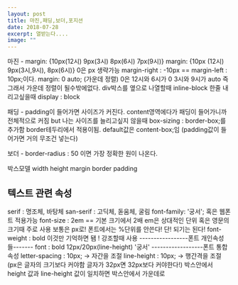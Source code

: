 ```yaml
---
layout: post
title: 마진,패딩,보더,포지션
date: 2018-07-28
excerpt: 열받는다....
image: ""
---
```


<div style="display: block;">
<p>
  마진 - margin: {10px(12시) 9px(3시) 8px(6시) 7px(9시)}
         margin: {10px (12시) 9px(3시,9시), 8px(6시)}
         0은 px 생략가능
         margin-right : -10px == margin-left : 10px;이다.
         margin: 0 auto; (가운데 정렬) 0은 12시와 6시가 0 3시와 9시가 auto 즉 그래서 가운데 정렬이 될수밖에없다.
         div박스를 옆으로 나열할때 inline-block
         한줄 내리고싶을때 display : block
  </p>
<div>
<div style="display: block;">
  <p>
 패딩 - padding이 들어가면 사이즈가 커진다. content영역에다가 패딩이 들어가니까 전체적으로 커짐
        but 나는 사이즈를 늘리고싶지 않을때
        box-sizing : border-box;를 추가함 border테두리에서 적용이됨. default값은 content-box;임
        (padding값이 들어가면 거의 무조건 넣는다)
  </p>
 </div>
<div style="display: block;">
  <p>
 보더 - border-radius : 50 이면 가장 정확한 원이 나온다.
  </p>
 </div>
<div style="display: block;">
  <p>
 박스모델
 width height
 margin
 border
 padding
  </p>
</div>

<div>
  <h2>텍스트 관련 속성</h2>
    serif : 명조체, 바탕체
    san-serif : 고딕체, 돋움체, 굴림
    font-family: '궁서'; 혹은 웹폰트 적용가능
    font-size : 2em == 기본 크기에서 2배 em은 상대적인 단위 혹은 영문의 크기때 주로 사용 보통은 px로!
                폰트에서는 %단위를 안쓴다! 단! 되기는 된다!
    font-weight : bold 이것만 기억하면 됌 ! 강조할때 사용
    -----------------폰트 개인속성들-------
    font : bold 12px/20px(line-height) '궁서' 
    ------------------폰트 통합 속성
    letter-spacing : 10px; -> 자간을 조절
    line-height : 10px; -> 행간격을 조절 (px은 글자의 크기보다 커야함 글자가 32px면 32px보다 커야한다!) 
                  박스안에서 height 값과 line-height 값이 일치하면 박스안에서 가운데로 
                
</div>
